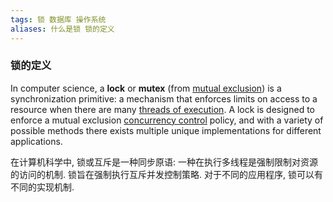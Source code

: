 ```yaml
---
tags: 锁 数据库 操作系统
aliases: 什么是锁 锁的定义
---
```


### 锁的定义
In computer science, a **lock** or **mutex** (from [mutual exclusion](https://encyclopedia.thefreedictionary.com/Mutual+exclusion)) is a synchronization primitive: a mechanism that enforces limits on access to a resource when there are many [threads of execution](https://encyclopedia.thefreedictionary.com/Thread+(computer+science)). A lock is designed to enforce a mutual exclusion [concurrency control](https://encyclopedia.thefreedictionary.com/Concurrency+control) policy, and with a variety of possible methods there exists multiple unique implementations for different applications.

在计算机科学中, 锁或互斥是一种同步原语: 一种在执行多线程是强制限制对资源的访问的机制. 锁旨在强制执行互斥并发控制策略. 对于不同的应用程序, 锁可以有不同的实现机制.
